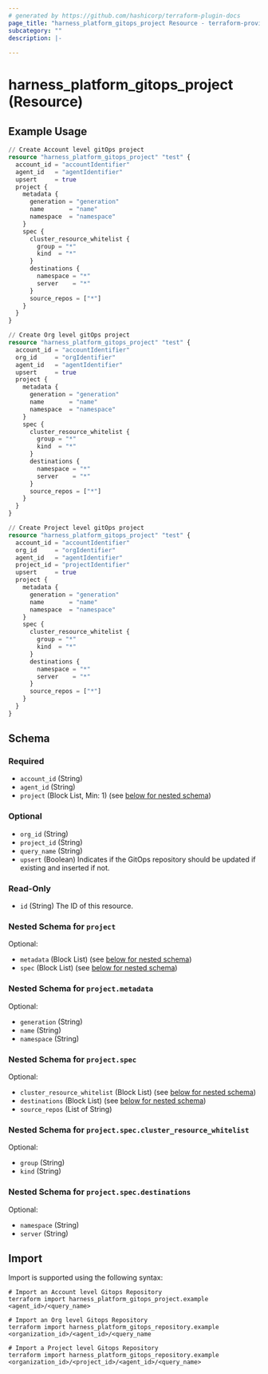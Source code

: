 ```yaml
---
# generated by https://github.com/hashicorp/terraform-plugin-docs
page_title: "harness_platform_gitops_project Resource - terraform-provider-harness"
subcategory: ""
description: |-
  
---
```


# harness_platform_gitops_project (Resource)



## Example Usage

```terraform
// Create Account level gitOps project
resource "harness_platform_gitops_project" "test" {
  account_id = "accountIdentifier"
  agent_id   = "agentIdentifier"
  upsert     = true
  project {
    metadata {
      generation = "generation"
      name       = "name"
      namespace  = "namespace"
    }
    spec {
      cluster_resource_whitelist {
        group = "*"
        kind  = "*"
      }
      destinations {
        namespace = "*"
        server    = "*"
      }
      source_repos = ["*"]
    }
  }
}

// Create Org level gitOps project
resource "harness_platform_gitops_project" "test" {
  account_id = "accountIdentifier"
  org_id     = "orgIdentifier"
  agent_id   = "agentIdentifier"
  upsert     = true
  project {
    metadata {
      generation = "generation"
      name       = "name"
      namespace  = "namespace"
    }
    spec {
      cluster_resource_whitelist {
        group = "*"
        kind  = "*"
      }
      destinations {
        namespace = "*"
        server    = "*"
      }
      source_repos = ["*"]
    }
  }
}

// Create Project level gitOps project
resource "harness_platform_gitops_project" "test" {
  account_id = "accountIdentifier"
  org_id     = "orgIdentifier"
  agent_id   = "agentIdentifier"
  project_id = "projectIdentifier"
  upsert     = true
  project {
    metadata {
      generation = "generation"
      name       = "name"
      namespace  = "namespace"
    }
    spec {
      cluster_resource_whitelist {
        group = "*"
        kind  = "*"
      }
      destinations {
        namespace = "*"
        server    = "*"
      }
      source_repos = ["*"]
    }
  }
}
```

<!-- schema generated by tfplugindocs -->
## Schema

### Required

- `account_id` (String)
- `agent_id` (String)
- `project` (Block List, Min: 1) (see [below for nested schema](#nestedblock--project))

### Optional

- `org_id` (String)
- `project_id` (String)
- `query_name` (String)
- `upsert` (Boolean) Indicates if the GitOps repository should be updated if existing and inserted if not.

### Read-Only

- `id` (String) The ID of this resource.

<a id="nestedblock--project"></a>
### Nested Schema for `project`

Optional:

- `metadata` (Block List) (see [below for nested schema](#nestedblock--project--metadata))
- `spec` (Block List) (see [below for nested schema](#nestedblock--project--spec))

<a id="nestedblock--project--metadata"></a>
### Nested Schema for `project.metadata`

Optional:

- `generation` (String)
- `name` (String)
- `namespace` (String)


<a id="nestedblock--project--spec"></a>
### Nested Schema for `project.spec`

Optional:

- `cluster_resource_whitelist` (Block List) (see [below for nested schema](#nestedblock--project--spec--cluster_resource_whitelist))
- `destinations` (Block List) (see [below for nested schema](#nestedblock--project--spec--destinations))
- `source_repos` (List of String)

<a id="nestedblock--project--spec--cluster_resource_whitelist"></a>
### Nested Schema for `project.spec.cluster_resource_whitelist`

Optional:

- `group` (String)
- `kind` (String)


<a id="nestedblock--project--spec--destinations"></a>
### Nested Schema for `project.spec.destinations`

Optional:

- `namespace` (String)
- `server` (String)

## Import

Import is supported using the following syntax:

```shell
# Import an Account level Gitops Repository
terraform import harness_platform_gitops_project.example <agent_id>/<query_name>

# Import an Org level Gitops Repository
terraform import harness_platform_gitops_repository.example <organization_id>/<agent_id>/<query_name

# Import a Project level Gitops Repository
terraform import harness_platform_gitops_repository.example <organization_id>/<project_id>/<agent_id>/<query_name>
```
